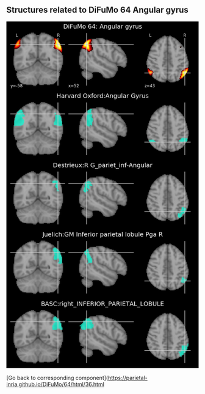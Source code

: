 


## Structures related to DiFuMo 64 Angular gyrus

![36](36.jpg "Structures related to DiFuMo 64 Angular gyrus")

[Go back to corresponding component](https://parietal-inria.github.io/DiFuMo/64/html/36.html